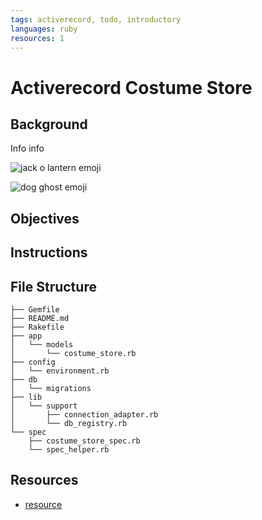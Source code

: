 ```yaml
---
tags: activerecord, todo, introductory
languages: ruby
resources: 1
---
```


# Activerecord Costume Store

## Background

Info info

![jack o lantern emoji](http://www.emoji-cheat-sheet.com/graphics/emojis/jack_o_lantern.png)

![dog ghost emoji](http://www.emoji-cheat-sheet.com/graphics/emojis/ghost.png)

## Objectives

## Instructions

## File Structure

```
├── Gemfile
├── README.md
├── Rakefile
├── app
│   └── models
│       └── costume_store.rb
├── config
│   └── environment.rb
├── db
│   └── migrations
├── lib
│   └── support
│       ├── connection_adapter.rb
│       └── db_registry.rb
└── spec
    ├── costume_store_spec.rb
    └── spec_helper.rb
```

## Resources
* [resource](#)